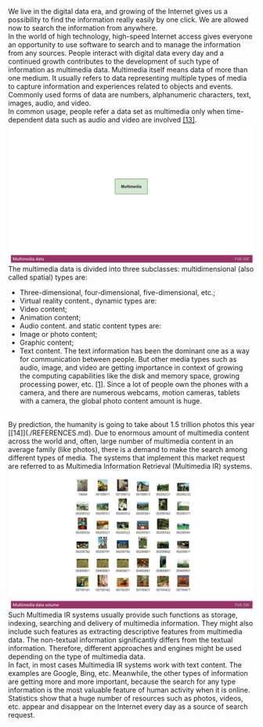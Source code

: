 We live in the digital data era, and growing of the Internet gives us a possibility to find the information really easily by one click. We are allowed now to search the information from anywhere.
</br>
In the world of high technology, high-speed Internet access gives everyone an opportunity to use software to search and to manage the information from any sources. 
People interact with digital data every day and a continued growth contributes to the development of such type of information as multimedia data. Multimedia itself means data of more than one medium. 
It usually refers to data representing multiple types of media to capture information and experiences related to objects and events. Commonly used forms of data are numbers, alphanumeric characters, text, images, audio, and video. 
</br>
In common usage, people refer a data set as multimedia only when time-dependent data such as audio and video are involved [[13]](./REFERENCES.md).
<img src="Images/Multimediadata.gif" alt="Multimediadata.gif"/>
The multimedia data is divided into three subclasses: 
multidimensional (also called spatial) types are:
* Three-dimensional, four-dimensional, five-dimensional, etc.;
* Virtual reality content.,
dynamic types are:
* Video content;
* Animation content;
* Audio content.
and static content types are: 
* Image or photo content;
* Graphic content;
* Text content. 
The text information has been the dominant one as a way for communication between people. But other media types such as audio, image, and video are getting importance in context of growing the computing capabilities like the disk and memory space, growing processing power, etc. [[1]](./REFERENCES.md). 
Since a lot of people own the phones with a camera, and there are numerous webcams, motion cameras, tablets with a camera, the global photo content amount is huge. 
</br>
By prediction, the humanity is going to take about 1.5 trillion photos this year [[14]](./REFERENCES.md). 
Due to enormous amount of multimedia content across the world and, often, large number of multimedia content in an average family (like photos), there is a demand to make the search among different types of media. 
The systems that implement this market request are referred to as Multimedia Information Retrieval (Multimedia IR) systems. 
<img src="Images/Multimediadatavolume.png" alt="Multimediadatavolume.png" />
Such Multimedia IR systems usually provide such functions as storage, indexing, searching and delivery of multimedia information. 
They might also include such features as extracting descriptive features from multimedia data. 
The non-textual information significantly differs from the textual information. 
Therefore, different approaches and engines might be used depending on the type of multimedia data. 
</br>
In fact, in most cases Multimedia IR systems work with text content. The examples are Google, Bing, etc. 
Meanwhile, the other types of information are getting more and more important, because the search for any type information is the most valuable feature of human activity when it is online. 
Statistics show that a huge number of resources such as photos, videos, etc. appear and disappear on the Internet every day as a source of search request.